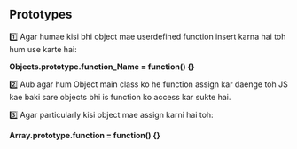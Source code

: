 ## Prototypes

1️⃣ Agar humae kisi bhi object mae userdefined function insert karna hai toh hum use karte hai:

**Objects.prototype.function_Name = function() {}**

2️⃣ Aub agar hum Object main class ko he function assign kar daenge toh JS kae baki sare objects bhi is function ko access kar sukte hai.

3️⃣ Agar particularly kisi object mae assign karni hai toh:

**Array.prototype.function = function() {}**
